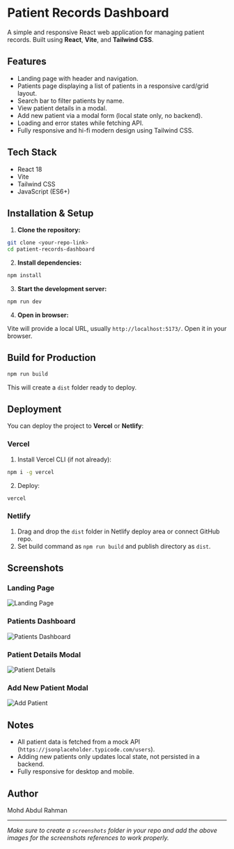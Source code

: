 # Patient Records Dashboard

A simple and responsive React web application for managing patient records. Built using **React**, **Vite**, and **Tailwind CSS**.

## Features

* Landing page with header and navigation.
* Patients page displaying a list of patients in a responsive card/grid layout.
* Search bar to filter patients by name.
* View patient details in a modal.
* Add new patient via a modal form (local state only, no backend).
* Loading and error states while fetching API.
* Fully responsive and hi-fi modern design using Tailwind CSS.

## Tech Stack

* React 18
* Vite
* Tailwind CSS
* JavaScript (ES6+)

## Installation & Setup

1. **Clone the repository:**

```bash
git clone <your-repo-link>
cd patient-records-dashboard
```

2. **Install dependencies:**

```bash
npm install
```

3. **Start the development server:**

```bash
npm run dev
```

4. **Open in browser:**

Vite will provide a local URL, usually `http://localhost:5173/`. Open it in your browser.

## Build for Production

```bash
npm run build
```

This will create a `dist` folder ready to deploy.

## Deployment

You can deploy the project to **Vercel** or **Netlify**:

### Vercel

1. Install Vercel CLI (if not already):

```bash
npm i -g vercel
```

2. Deploy:

```bash
vercel
```

### Netlify

1. Drag and drop the `dist` folder in Netlify deploy area or connect GitHub repo.
2. Set build command as `npm run build` and publish directory as `dist`.

## Screenshots

### Landing Page

![Landing Page](screenshots/landing.png)

### Patients Dashboard

![Patients Dashboard](screenshots/patients.png)

### Patient Details Modal

![Patient Details](screenshots/details-modal.png)

### Add New Patient Modal

![Add Patient](screenshots/add-patient-modal.png)

## Notes

* All patient data is fetched from a mock API (`https://jsonplaceholder.typicode.com/users`).
* Adding new patients only updates local state, not persisted in a backend.
* Fully responsive for desktop and mobile.

## Author

Mohd Abdul Rahman

---

*Make sure to create a `screenshots` folder in your repo and add the above images for the screenshots references to work properly.*
